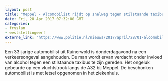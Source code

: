 ```yaml
---
layout: post
title: "Meppel - Alcomobilist rijdt op snelweg tegen stilstaande taxibus"
date: Fri, 28 Apr 2017 07:32:00 GMT
categories: 
- fryslan 
- weststellingwerf 
externe_link: "https://www.politie.nl/nieuws/2017/april/28/01-alcomobilist-rijdt-op-snelweg-tegen-stilstaande-taxibus.html"
---
```


Een 33-jarige automobilist uit Ruinerwold is donderdagavond na een verkeersongeval aangehouden. De man wordt ervan verdacht onder invloed van alcohol tegen een stilstaande taxibus te zijn gereden. Het ongeluk gebeurde op een vluchtstrook langs de A32 bij Meppel. De beschonken automobilist is met letsel opgenomen in het ziekenhuis.
